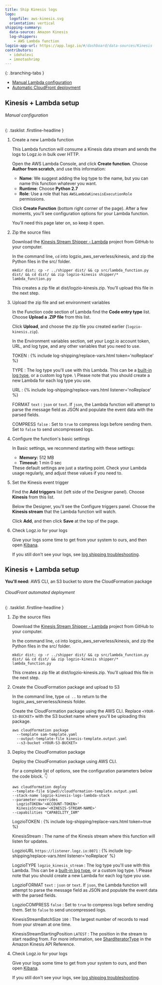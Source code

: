 ```yaml
---
title: Ship Kinesis logs
logo:
  logofile: aws-kinesis.svg
  orientation: vertical
shipping-summary:
  data-source: Amazon Kinesis
  log-shippers:
    - AWS Lambda function
logzio-app-url: https://app.logz.io/#/dashboard/data-sources/Kinesis
contributors:
  - idohalevi
  - imnotashrimp
---
```


<div class="branching-container">

{: .branching-tabs }
  * [Manual Lambda configuration](#manual-lambda-configuration)
  * [Automatic CloudFront deployment](#automatic-cloudfront-deployment)

<div id="manual-lambda-configuration">

## Kinesis + Lambda setup

###### Manual configuration

{: .tasklist .firstline-headline }
1. Create a new Lambda function

    This Lambda function will consume a Kinesis data stream and sends the logs to Logz.io in bulk over HTTP.

    Open the AWS Lambda Console, and click **Create function**.
    Choose **Author from scratch**, and use this information:

    * **Name**: We suggest adding the log type to the name, but you can name this function whatever you want.
    * **Runtime**: Choose **Python 2.7**
    * **Role**: Use a role that has `AWSLambdaKinesisExecutionRole` permissions.

    Click **Create Function** (bottom right corner of the page). After a few moments, you'll see configuration options for your Lambda function.

    You'll need this page later on, so keep it open.

2. Zip the source files

    Download the [Kinesis Stream Shipper - Lambda](https://github.com/logzio/logzio_aws_serverless/tree/master/kinesis) project from GitHub to your computer.

    In the command line, `cd` into logzio_aws_serverless/kinesis, and zip the Python files in the src/ folder.

    ```shell
    mkdir dist; cp -r ../shipper dist/ && cp src/lambda_function.py dist/ && cd dist/ && zip logzio-kinesis shipper/* lambda_function.py
    ```

    This creates a zip file at dist/logzio-kinesis.zip. You'll upload this file in the next step.

3. Upload the zip file and set environment variables

    In the Function code section of Lambda find the **Code entry type** list. Choose **Upload a .ZIP file** from this list.

    Click **Upload**, and choose the zip file you created earlier (`logzio-kinesis.zip`).

    In the Environment variables section, set your Logz.io account token, URL, and log type, and any other variables that you need to use.

    TOKEN <span class="required-param"></span>
    : {% include log-shipping/replace-vars.html token='noReplace' %}
      <!-- logzio-inject:account-token -->

    TYPE <span class="required-param"></span>
    : The log type you'll use with this Lambda.
      This can be a [built-in log type]({{site.baseurl}}/user-guide/log-shipping/built-in-log-types.html), or a custom log type. \\
      Please note that you should create a new Lambda for each log type you use.

    URL <span class="required-param"></span>
    : {% include log-shipping/replace-vars.html listener='noReplace' %}
      <!-- logzio-inject:listener-url -->

    FORMAT <span class="default-param">`text`</span>
    : `json` or `text`.
      If `json`, the Lambda function will attempt to parse the message field as JSON and populate the event data with the parsed fields.

    COMPRESS <span class="default-param">`false`</span>
    : Set to `true` to compress logs before sending them. Set to `false` to send uncompressed logs.

4. Configure the function's basic settings

    In Basic settings, we recommend starting with these settings:
    * **Memory:** 512 MB
    * **Timeout:** 1 min 0 sec

    <div class="info-box note">
    These default settings are just a starting point.
    Check your Lambda usage regularly, and adjust these values if you need to.
    </div>

5. Set the Kinesis event trigger

    Find the **Add triggers** list (left side of the Designer panel). Choose **Kinesis** from this list.

    Below the Designer, you'll see the Configure triggers panel. Choose the **Kinesis stream** that the Lambda function will watch.

    Click **Add**, and then click **Save** at the top of the page.

6. Check Logz.io for your logs

    Give your logs some time to get from your system to ours, and then open [Kibana](https://app.logz.io/#/dashboard/kibana).

    If you still don't see your logs, see [log shipping troubleshooting]({{site.baseurl}}/user-guide/log-shipping/log-shipping-troubleshooting.html).

</div>

<div id="automatic-cloudfront-deployment">

## Kinesis + Lambda setup

**You'll need:** AWS CLI, an S3 bucket to store the CloudFormation package

###### CloudFront automated deployment

{: .tasklist .firstline-headline }
1. Zip the source files

    Download the [Kinesis Stream Shipper - Lambda](https://github.com/logzio/logzio_aws_serverless/tree/master/kinesis) project from GitHub to your computer.

    In the command line, `cd` into logzio_aws_serverless/kinesis, and zip the Python files in the src/ folder.

    ```shell
    mkdir dist; cp -r ../shipper dist/ && cp src/lambda_function.py dist/ && cd dist/ && zip logzio-kinesis shipper/* lambda_function.py
    ```

    This creates a zip file at dist/logzio-kinesis.zip.
    You'll upload this file in the next step.

2. Create the CloudFormation package and upload to S3

    In the command line, type `cd ..` to return to the logzio_aws_serverless/kinesis folder.

    Create the CloudFormation package using the AWS CLI.
    Replace `<YOUR-S3-BUCKET>` with the S3 bucket name where you'll be uploading this package.

    ```shell
    aws cloudformation package
      --template sam-template.yaml
      --output-template-file kinesis-template.output.yaml
      --s3-bucket <YOUR-S3-BUCKET>
      ```

3. Deploy the CloudFormation package

    Deploy the CloudFormation package using AWS CLI.

    For a complete list of options, see the configuration parameters below the code block. 👇

    ```shell
    aws cloudformation deploy
    --template-file $(pwd)/cloudformation-template.output.yaml
    --stack-name logzio-kinesis-logs-lambda-stack
    --parameter-overrides
      LogzioTOKEN='<ACCOUNT-TOKEN>'
      KinesisStream='<KINESIS-STREAM-NAME>'
    --capabilities "CAPABILITY_IAM"
    ```

    LogzioTOKEN <span class="required-param"></span>
    : {% include log-shipping/replace-vars.html token=true %}
      <!-- logzio-inject:account-token -->

    KinesisStream <span class="required-param"></span>
    : The name of the Kinesis stream where this function will listen for updates.

    LogzioURL <span class="default-param">`https://listener.logz.io:8071`</span>
    : {% include log-shipping/replace-vars.html listener='noReplace' %}
      <!-- logzio-inject:listener-url -->

    LogzioTYPE <span class="default-param">`logzio_kinesis_stream`</span>
    : The log type you'll use with this Lambda.
      This can be a [built-in log type]({{site.baseurl}}/user-guide/log-shipping/built-in-log-types.html), or a custom log type. \\
      Please note that you should create a new Lambda for each log type you use.

    LogzioFORMAT <span class="default-param">`text`</span>
    : `json` or `text`.
      If `json`, the Lambda function will attempt to parse the message field as JSON and populate the event data with the parsed fields.

    LogzioCOMPRESS <span class="default-param">`false`</span>
    : Set to `true` to compress logs before sending them. Set to `false` to send uncompressed logs.

    KinesisStreamBatchSize <span class="default-param">`100`</span>
    : The largest number of records to read from your stream at one time.

    KinesisStreamStartingPosition <span class="default-param">`LATEST`</span>
    : The position in the stream to start reading from.
      For more information, see [ShardIteratorType](https://docs.aws.amazon.com/kinesis/latest/APIReference/API_GetShardIterator.html) in the Amazon Kinesis API Reference.

4. Check Logz.io for your logs

    Give your logs some time to get from your system to ours, and then open [Kibana](https://app.logz.io/#/dashboard/kibana).

    If you still don't see your logs, see [log shipping troubleshooting]({{site.baseurl}}/user-guide/log-shipping/log-shipping-troubleshooting.html).

</div>

</div>